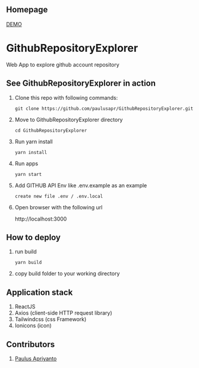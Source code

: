 ## Homepage
[DEMO](https://github-repository-explorer-mocha.vercel.app/)

# GithubRepositoryExplorer

Web App to explore github account repository


## See GithubRepositoryExplorer in action
1. Clone this repo with following commands:

    ```
    git clone https://github.com/paulusapr/GithubRepositoryExplorer.git
    ```

2. Move to GithubRepositoryExplorer directory

    ```
    cd GithubRepositoryExplorer
    ```

3. Run yarn install 

    ```
    yarn install
    ```
    
4. Run apps 

    ```
    yarn start
    ```

5. Add GITHUB API Env like .env.example as an example

    ```
    create new file .env / .env.local
    ```

6. Open browser with the following url 

    http://localhost:3000


## How to deploy

1. run build

    ```
    yarn build
    ```

2. copy build folder to your working directory

## Application stack

1. ReactJS
2. Axios (client-side HTTP request library)
3. Tailwindcss (css Framework)
4. Ionicons (icon)


## Contributors
1. [Paulus Apriyanto](https://github.com/paulusapr)
